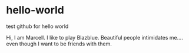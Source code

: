 # hello-world
test github for hello world 

Hi, I am Marcell. I like to play Blazblue. Beautiful people intimidates me.... even though I want to be friends with them. 
